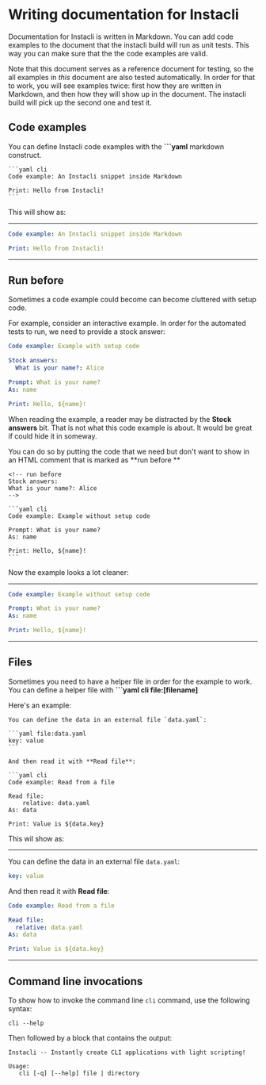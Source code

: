# Writing documentation for Instacli

Documentation for Instacli is written in Markdown. You can add code examples to the document that the instacli build
will run as unit tests. This way you can make sure that the the code examples are valid.

Note that this document serves as a reference document for testing, so the all examples in _this_ document are also
tested automatically. In order for that to work, you will see examples twice: first how they are written in Markdown,
and then how they will show up in the document. The instacli build will pick up the second one and test it.

## Code examples

You can define Instacli code examples with the **\`\`\`yaml** markdown construct.

    ```yaml cli
    Code example: An Instacli snippet inside Markdown
    
    Print: Hello from Instacli!
    ```

This will show as:

---

```yaml cli
Code example: An Instacli snippet inside Markdown

Print: Hello from Instacli!
```

---

## Run before

Sometimes a code example could become can become cluttered with setup code.

For example, consider an interactive example. In order for the automated tests to run, we need to provide a stock
answer:

```yaml cli
Code example: Example with setup code

Stock answers:
  What is your name?: Alice

Prompt: What is your name?
As: name

Print: Hello, ${name}!
```

When reading the example, a reader may be distracted by the **Stock answers** bit. That is not what this code example is
about. It would be great if could hide it in someway.

You can do so by putting the code that we need but don't want to show in an HTML comment that is marked as **run before
**

    <!-- run before
    Stock answers:
    What is your name?: Alice
    -->

    ```yaml cli
    Code example: Example without setup code

    Prompt: What is your name?
    As: name
    
    Print: Hello, ${name}!
    ```

Now the example looks a lot cleaner:

---

<!-- run before
Stock answers:
    What is your name?: Alice
-->

```yaml cli
Code example: Example without setup code

Prompt: What is your name?
As: name

Print: Hello, ${name}!
```

---

## Files

Sometimes you need to have a helper file in order for the example to work. You can define a helper file with **```yaml
cli file:[filename]**

Here's an example:

    You can define the data in an external file `data.yaml`:

    ```yaml file:data.yaml
    key: value
    ```
    
    And then read it with **Read file**:

    ```yaml cli
    Code example: Read from a file

    Read file:
        relative: data.yaml
    As: data
    
    Print: Value is ${data.key}

This wil show as:

---

You can define the data in an external file `data.yaml`:

```yaml file:data.yaml
key: value
```

And then read it with **Read file**:

```yaml cli
Code example: Read from a file

Read file:
  relative: data.yaml
As: data

Print: Value is ${data.key} 
```

---

## Command line invocations

To show how to invoke the command line `cli` command, use the following syntax:

```commandline cli
cli --help
```

Then followed by a block that contains the output:

```output
Instacli -- Instantly create CLI applications with light scripting!

Usage:
   cli [-q] [--help] file | directory
```